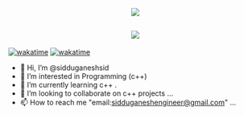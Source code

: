 <p align="center">
  <img src="https://readme-typing-svg.herokuapp.com?color=%23348AAD&size=17&center=true&lines=Hi%2C+My+name+is+Siddu+Ganesh;Welcome+to+my+GitHub+Profile" />
</p>

<h2 align="center"><img src="header.gif"></h2>
<a href="https://wakatime.com/badge/user/018cb669-35aa-41b9-8555-95dffe3a1da2/project/018cb670-b499-4ced-bc5c-f898087c3e99"><img src="https://wakatime.com/badge/user/018cb669-35aa-41b9-8555-95dffe3a1da2/project/018cb670-b499-4ced-bc5c-f898087c3e99.svg" alt="wakatime"></a>
<a href="https://wakatime.com/badge/github/sidduganeshsid/JavaScript-lang"><img src="https://wakatime.com/badge/github/sidduganeshsid/JavaScript-lang.svg" alt="wakatime"></a>

- 👋 Hi, I’m @sidduganeshsid
- 👀 I’m interested in Programming (c++)
- 🌱 I’m currently learning c++ .
- 💞️ I’m looking to collaborate on c++ projects ...
- 📫 How to reach me "email:sidduganeshengineer@gmail.com" ...

<!---
sidduganeshsid/sidduganeshsid is a ✨ special ✨ repository because its `README.md` (this file) appears on your GitHub profile.
You can click the Preview link to take a look at your changes.
--->
